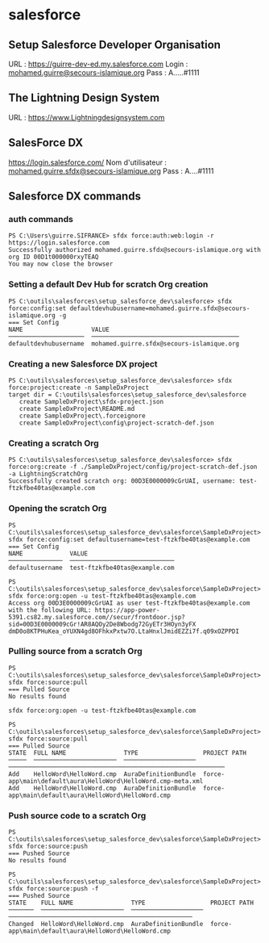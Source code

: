 # salesforce
## Setup Salesforce Developer Organisation
URL : https://guirre-dev-ed.my.salesforce.com
Login : mohamed.guirre@secours-islamique.org
Pass : A.....#1111

## The Lightning Design System
URL : https://www.Lightningdesignsystem.com

## SalesForce DX
https://login.salesforce.com/ 
Nom d'utilisateur : mohamed.guirre.sfdx@secours-islamique.org
Pass : A....#1111

## Salesforce DX commands
### auth commands
```
PS C:\Users\guirre.SIFRANCE> sfdx force:auth:web:login -r https://login.salesforce.com
Successfully authorized mohamed.guirre.sfdx@secours-islamique.org with org ID 00D1t000000rxyTEAQ
You may now close the browser
```
### Setting a default Dev Hub for scratch Org creation
```
PS C:\outils\salesforces\setup_salesforce_dev\salesforce> sfdx force:config:set defaultdevhubusername=mohamed.guirre.sfdx@secours-islamique.org -g
=== Set Config
NAME                   VALUE
─────────────────────  ─────────────────────────────────────────
defaultdevhubusername  mohamed.guirre.sfdx@secours-islamique.org

```

### Creating a new Salesforce DX project
```
PS C:\outils\salesforces\setup_salesforce_dev\salesforce> sfdx force:project:create -n SampleDxProject
target dir = C:\outils\salesforces\setup_salesforce_dev\salesforce
   create SampleDxProject\sfdx-project.json
   create SampleDxProject\README.md
   create SampleDxProject\.forceignore
   create SampleDxProject\config\project-scratch-def.json
``` 
### Creating a scratch Org
```
PS C:\outils\salesforces\setup_salesforce_dev\salesforce> sfdx force:org:create -f ./SampleDxProject/config/project-scratch-def.json -a LightningScratchOrg
Successfully created scratch org: 00D3E0000009cGrUAI, username: test-ftzkfbe40tas@example.com
```

### Opening the scratch Org
```
PS C:\outils\salesforces\setup_salesforce_dev\salesforce\SampleDxProject> sfdx force:config:set defaultusername=test-ftzkfbe40tas@example.com
=== Set Config
NAME             VALUE
───────────────  ─────────────────────────────
defaultusername  test-ftzkfbe40tas@example.com
```

```
PS C:\outils\salesforces\setup_salesforce_dev\salesforce\SampleDxProject> sfdx force:org:open -u test-ftzkfbe40tas@example.com
Access org 00D3E0000009cGrUAI as user test-ftzkfbe40tas@example.com with the following URL: https://app-power-5391.cs82.my.salesforce.com//secur/frontdoor.jsp?sid=00D3E0000009cGr!AR8AQOy2De8Wbodg72GyETr3HOyn3yFX
dmD0o8KTPHuKea_oYUXN4gd8OFhkxPxtw7O.LtaHnxlJmidEZZi7f.q09xOZPPDI
```

### Pulling source from a scratch Org
```
PS C:\outils\salesforces\setup_salesforce_dev\salesforce\SampleDxProject> sfdx force:source:pull
=== Pulled Source
No results found
```

```
sfdx force:org:open -u test-ftzkfbe40tas@example.com
```

```
PS C:\outils\salesforces\setup_salesforce_dev\salesforce\SampleDxProject> sfdx force:source:pull
=== Pulled Source
STATE  FULL NAME                TYPE                  PROJECT PATH
─────  ───────────────────────  ────────────────────  ────────────────────────────────────────────────────────────
Add    HelloWord\HelloWord.cmp  AuraDefinitionBundle  force-app\main\default\aura\HelloWord\HelloWord.cmp-meta.xml
Add    HelloWord\HelloWord.cmp  AuraDefinitionBundle  force-app\main\default\aura\HelloWord\HelloWord.cmp
```

### Push source code to a scratch Org
```
PS C:\outils\salesforces\setup_salesforce_dev\salesforce\SampleDxProject> sfdx force:source:push
=== Pushed Source
No results found
```
```
PS C:\outils\salesforces\setup_salesforce_dev\salesforce\SampleDxProject> sfdx force:source:push -f
=== Pushed Source
STATE    FULL NAME                TYPE                  PROJECT PATH
───────  ───────────────────────  ────────────────────  ───────────────────────────────────────────────────
Changed  HelloWord\HelloWord.cmp  AuraDefinitionBundle  force-app\main\default\aura\HelloWord\HelloWord.cmp
```